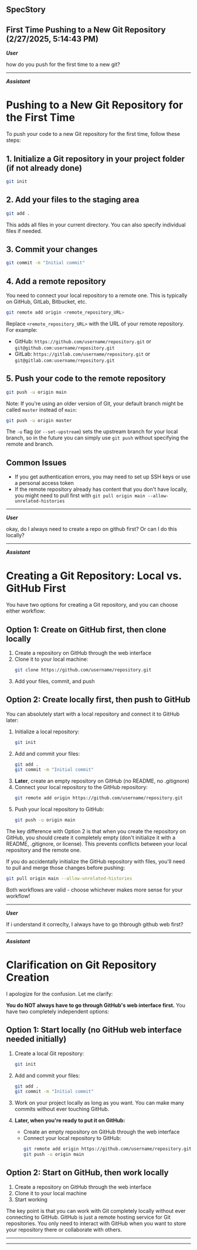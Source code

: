 ## SpecStory

## First Time Pushing to a New Git Repository (2/27/2025, 5:14:43 PM)

_**User**_

how do you push for the first time to a new git?

---

_**Assistant**_

# Pushing to a New Git Repository for the First Time

To push your code to a new Git repository for the first time, follow these steps:

## 1. Initialize a Git repository in your project folder (if not already done)

```bash
git init
```

## 2. Add your files to the staging area

```bash
git add .
```
This adds all files in your current directory. You can also specify individual files if needed.

## 3. Commit your changes

```bash
git commit -m "Initial commit"
```

## 4. Add a remote repository

You need to connect your local repository to a remote one. This is typically on GitHub, GitLab, Bitbucket, etc.

```bash
git remote add origin <remote_repository_URL>
```

Replace `<remote_repository_URL>` with the URL of your remote repository. For example:
- GitHub: `https://github.com/username/repository.git` or `git@github.com:username/repository.git`
- GitLab: `https://gitlab.com/username/repository.git` or `git@gitlab.com:username/repository.git`

## 5. Push your code to the remote repository

```bash
git push -u origin main
```

Note: If you're using an older version of Git, your default branch might be called `master` instead of `main`:

```bash
git push -u origin master
```

The `-u` flag (or `--set-upstream`) sets the upstream branch for your local branch, so in the future you can simply use `git push` without specifying the remote and branch.

## Common Issues

- If you get authentication errors, you may need to set up SSH keys or use a personal access token
- If the remote repository already has content that you don't have locally, you might need to pull first with `git pull origin main --allow-unrelated-histories`

---

_**User**_

okay, do I always need to create a repo on github first? Or can I do this locally?

---

_**Assistant**_



# Creating a Git Repository: Local vs. GitHub First

You have two options for creating a Git repository, and you can choose either workflow:

## Option 1: Create on GitHub first, then clone locally

1. Create a repository on GitHub through the web interface
2. Clone it to your local machine:
   ```bash
   git clone https://github.com/username/repository.git
   ```
3. Add your files, commit, and push

## Option 2: Create locally first, then push to GitHub

You can absolutely start with a local repository and connect it to GitHub later:

1. Initialize a local repository:
   ```bash
   git init
   ```
2. Add and commit your files:
   ```bash
   git add .
   git commit -m "Initial commit"
   ```
3. **Later**, create an empty repository on GitHub (no README, no .gitignore)
4. Connect your local repository to the GitHub repository:
   ```bash
   git remote add origin https://github.com/username/repository.git
   ```
5. Push your local repository to GitHub:
   ```bash
   git push -u origin main
   ```

The key difference with Option 2 is that when you create the repository on GitHub, you should create it completely empty (don't initialize it with a README, .gitignore, or license). This prevents conflicts between your local repository and the remote one.

If you do accidentally initialize the GitHub repository with files, you'll need to pull and merge those changes before pushing:
```bash
git pull origin main --allow-unrelated-histories
```

Both workflows are valid - choose whichever makes more sense for your workflow!

---

_**User**_

If i understand it correclty, I always have to go thbrough github web first? 

---

_**Assistant**_



# Clarification on Git Repository Creation

I apologize for the confusion. Let me clarify:

**You do NOT always have to go through GitHub's web interface first.** You have two completely independent options:

## Option 1: Start locally (no GitHub web interface needed initially)

1. Create a local Git repository:
   ```bash
   git init
   ```

2. Add and commit your files:
   ```bash
   git add .
   git commit -m "Initial commit"
   ```

3. Work on your project locally as long as you want. You can make many commits without ever touching GitHub.

4. **Later, when you're ready to put it on GitHub:**
   - Create an empty repository on GitHub through the web interface
   - Connect your local repository to GitHub:
     ```bash
     git remote add origin https://github.com/username/repository.git
     git push -u origin main
     ```

## Option 2: Start on GitHub, then work locally

1. Create a repository on GitHub through the web interface
2. Clone it to your local machine
3. Start working

The key point is that you can work with Git completely locally without ever connecting to GitHub. GitHub is just a remote hosting service for Git repositories. You only need to interact with GitHub when you want to store your repository there or collaborate with others.

---



---

